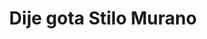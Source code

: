 ---
title: Dije gota Stilo Murano
date: 
draft: false

# descripcion
description : Dije simil murano y plata

materials: 

color: 

dimensions: 

code: 02-19-0708

type: "Dijes"

categories: []

price: $1.645,00

price_eftvo: $1.400,00

# Images
# first image will be shown in the product page
images:
  # - image: "images/path_to_image"
  # La ubicacion de las imagenes es imagenes/Dijes/Dijes.Cristal/02-19-0708-dije-gota-stilo-murano
  - image: "./images/dijes/cristal/02-19-0708-dije-gota-stilo-murano_a.jpg"
---